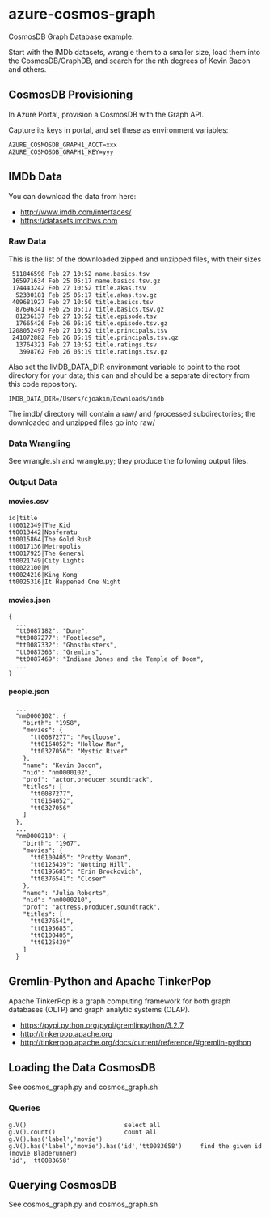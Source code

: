 # azure-cosmos-graph

CosmosDB Graph Database example.

Start with the IMDb datasets, wrangle them to a smaller size, load them into
the CosmosDB/GraphDB, and search for the nth degrees of Kevin Bacon and others.

## CosmosDB Provisioning

In Azure Portal, provision a CosmosDB with the Graph API.

Capture its keys in portal, and set these as environment variables:
```
AZURE_COSMOSDB_GRAPH1_ACCT=xxx
AZURE_COSMOSDB_GRAPH1_KEY=yyy
```

## IMDb Data

You can download the data from here:

- http://www.imdb.com/interfaces/
- https://datasets.imdbws.com

### Raw Data

This is the list of the downloaded zipped and unzipped files, with their sizes
```
 511846598 Feb 27 10:52 name.basics.tsv
 165971634 Feb 25 05:17 name.basics.tsv.gz
 174443242 Feb 27 10:52 title.akas.tsv
  52330181 Feb 25 05:17 title.akas.tsv.gz
 409681927 Feb 27 10:50 title.basics.tsv
  87696341 Feb 25 05:17 title.basics.tsv.gz
  81236137 Feb 27 10:52 title.episode.tsv
  17665426 Feb 26 05:19 title.episode.tsv.gz
1208052497 Feb 27 10:52 title.principals.tsv
 241072882 Feb 26 05:19 title.principals.tsv.gz
  13764321 Feb 27 10:52 title.ratings.tsv
   3998762 Feb 26 05:19 title.ratings.tsv.gz
```

Also set the IMDB_DATA_DIR environment variable to point to the root directory
for your data; this can and should be a separate directory from this code repository.
```
IMDB_DATA_DIR=/Users/cjoakim/Downloads/imdb
```

The imdb/ directory will contain a raw/ and /processed subdirectories;
the downloaded and unzipped files go into raw/

### Data Wrangling

See wrangle.sh and wrangle.py; they produce the following output files.

### Output Data

#### movies.csv
```
id|title
tt0012349|The Kid
tt0013442|Nosferatu
tt0015864|The Gold Rush
tt0017136|Metropolis
tt0017925|The General
tt0021749|City Lights
tt0022100|M
tt0024216|King Kong
tt0025316|It Happened One Night
```

#### movies.json
```
{
  ...
  "tt0087182": "Dune",
  "tt0087277": "Footloose",
  "tt0087332": "Ghostbusters",
  "tt0087363": "Gremlins",
  "tt0087469": "Indiana Jones and the Temple of Doom",
  ...
}
```

#### people.json
```
  ...
  "nm0000102": {
    "birth": "1958",
    "movies": {
      "tt0087277": "Footloose",
      "tt0164052": "Hollow Man",
      "tt0327056": "Mystic River"
    },
    "name": "Kevin Bacon",
    "nid": "nm0000102",
    "prof": "actor,producer,soundtrack",
    "titles": [
      "tt0087277",
      "tt0164052",
      "tt0327056"
    ]
  },
  ...
  "nm0000210": {
    "birth": "1967",
    "movies": {
      "tt0100405": "Pretty Woman",
      "tt0125439": "Notting Hill",
      "tt0195685": "Erin Brockovich",
      "tt0376541": "Closer"
    },
    "name": "Julia Roberts",
    "nid": "nm0000210",
    "prof": "actress,producer,soundtrack",
    "titles": [
      "tt0376541",
      "tt0195685",
      "tt0100405",
      "tt0125439"
    ]
  }
```

## Gremlin-Python and Apache TinkerPop

Apache TinkerPop is a graph computing framework for both graph databases (OLTP)
and graph analytic systems (OLAP).

- https://pypi.python.org/pypi/gremlinpython/3.2.7
- http://tinkerpop.apache.org
- http://tinkerpop.apache.org/docs/current/reference/#gremlin-python

## Loading the Data CosmosDB

See cosmos_graph.py and cosmos_graph.sh

### Queries

```
g.V()                           select all
g.V().count()                   count all
g.V().has('label','movie')
g.V().has('label','movie').has('id','tt0083658')     find the given id (movie Bladerunner)
'id', 'tt0083658'
```



## Querying CosmosDB

See cosmos_graph.py and cosmos_graph.sh

